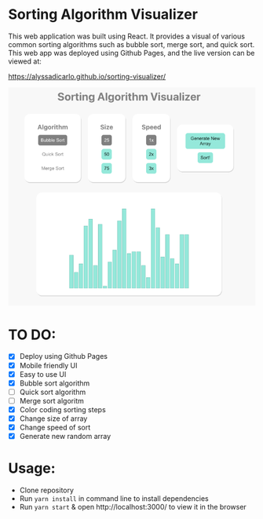 # Sorting Algorithm Visualizer

This web application was built using React. It provides a visual of various common sorting algorithms such as bubble sort, merge sort, and quick sort. This web app was deployed using Github Pages, and the live version can be viewed at:

https://alyssadicarlo.github.io/sorting-visualizer/

![Sorting Algorithm Preview](https://github.com/alyssadicarlo/sorting-visualizer/blob/main/src/Assets/preview.png?raw=true)

# TO DO:

- [x] Deploy using Github Pages
- [x] Mobile friendly UI
- [x] Easy to use UI
- [x] Bubble sort algorithm
- [ ] Quick sort algorithm
- [ ] Merge sort algoritm
- [x] Color coding sorting steps
- [x] Change size of array
- [x] Change speed of sort
- [x] Generate new random array

# Usage:

- Clone repository
- Run `yarn install` in command line to install dependencies
- Run `yarn start` & open http://localhost:3000/ to view it in the browser
